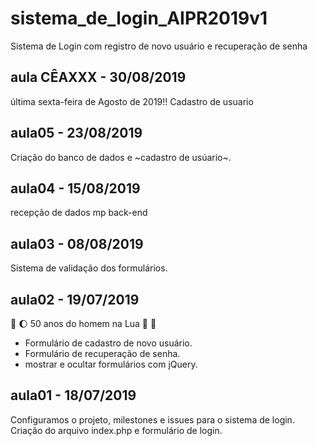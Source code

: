# sistema_de_login_AIPR2019v1
Sistema de Login com registro de novo usuário e recuperação de senha

## aula CÊAXXX - 30/08/2019
última sexta-feira de Agosto de 2019!!
Cadastro de usuario

## aula05 - 23/08/2019
Criação do banco de dados e ~cadastro de usúario~.

## aula04 - 15/08/2019
recepção de dados mp back-end

## aula03 - 08/08/2019

Sistema de validação dos formulários.

## aula02 - 19/07/2019 
:rocket: :moon: 50 anos do homem na Lua 🌝 🌚

* Formulário de cadastro de novo usuário.
* Formulário de recuperação de senha.
* mostrar e ocultar formulários com jQuery.

## aula01 - 18/07/2019
Configuramos o projeto, milestones e issues para o sistema de login.
Criação do arquivo index.php e formulário de login.


